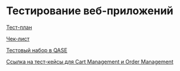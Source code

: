 # Тестирование веб-приложений

[Тест-план](https://docs.google.com/spreadsheets/d/1dvODa7d2WI0vdR7WG_W8K7x6ZzUVBDZWE75sOm8Fq3w/edit#gid=0)

[Чек-лист](https://docs.google.com/spreadsheets/d/1tI81Z5Gbn1f7YwnUrVt58VW0NVnlsTID1fV6MnWxDKY/edit#gid=0)

[Тестовый набор в QASE](https://app.qase.io/project/G7?previewMode=side&suite=167)

[Ссылка на тест-кейсы для Cart Management и Order Management](test_cases_for_cart_management_and_order_management.pdf)
